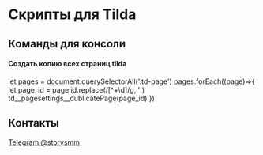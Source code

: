 # Скрипты для Tilda

## Команды для консоли
####  Создать копию всех страниц tilda 
let pages = document.querySelectorAll('.td-page')
pages.forEach((page)=>{
    let page_id = page.id.replace(/[^+\d]/g, '')
    td__pagesettings__dublicatePage(page_id)
})

## Контакты

[Telegram @storysmm](https://t.me/storysmm)
